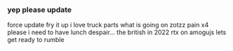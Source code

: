 ### yep please update

force update
fry it up
i love truck parts
what is going on
zotzz
pain x4
please i need to have lunch
despair...
the british in 2022
rtx on
amogujs
lets get ready to rumble
